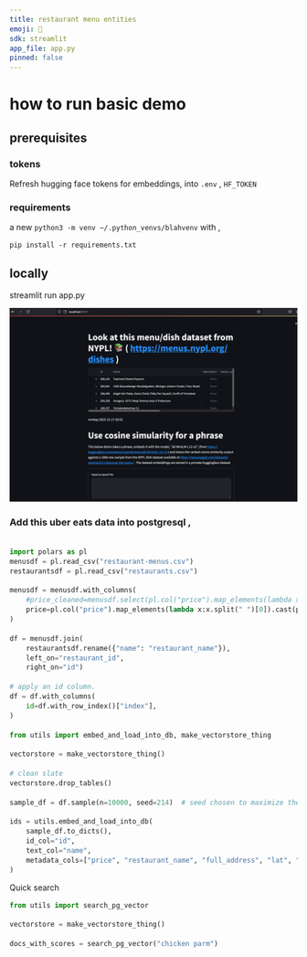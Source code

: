 ```yaml
---
title: restaurant menu entities
emoji: 🙂
sdk: streamlit
app_file: app.py
pinned: false
---
```




# how to run basic demo 
## prerequisites 
### tokens 
Refresh hugging face tokens for embeddings, into `.env` , `HF_TOKEN`
### requirements 
a new `python3 -m venv ~/.python_venvs/blahvenv` with , 
```
pip install -r requirements.txt
```
## locally 
streamlit run app.py

![](assets/Screenshot2024-07-14-14.40.06.png)


### Add this uber eats data into postgresql , 

```python

import polars as pl
menusdf = pl.read_csv("restaurant-menus.csv")
restaurantsdf = pl.read_csv("restaurants.csv")

menusdf = menusdf.with_columns(
    #price_cleaned=menusdf.select(pl.col("price").map_elements(lambda x:x.split(" ")[0])),
    price=pl.col("price").map_elements(lambda x:x.split(" ")[0]).cast(pl.Float32),
)

df = menusdf.join(
    restaurantsdf.rename({"name": "restaurant_name"}), 
    left_on="restaurant_id", 
    right_on="id")

# apply an id column.
df = df.with_columns(
    id=df.with_row_index()["index"],
)

from utils import embed_and_load_into_db, make_vectorstore_thing

vectorstore = make_vectorstore_thing()

# clean slate
vectorstore.drop_tables()

sample_df = df.sample(n=10000, seed=214)  # seed chosen to maximize the "chicken parmesan query results"

ids = utils.embed_and_load_into_db(
    sample_df.to_dicts(),
    id_col="id",
    text_col="name",
    metadata_cols=["price", "restaurant_name", "full_address", "lat", "lng"],
)
```

Quick search 

```python
from utils import search_pg_vector

vectorstore = make_vectorstore_thing()

docs_with_scores = search_pg_vector("chicken parm")
```
